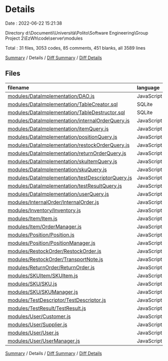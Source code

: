 # Details

Date : 2022-06-22 15:21:38

Directory d:\\Documenti\\Università\\Polito\\Software Engineering\\Group Project 2\\EzWh\\code\\server\\modules

Total : 31 files,  3053 codes, 85 comments, 451 blanks, all 3589 lines

[Summary](results.md) / Details / [Diff Summary](diff.md) / [Diff Details](diff-details.md)

## Files
| filename | language | code | comment | blank | total |
| :--- | :--- | ---: | ---: | ---: | ---: |
| [modules/DataImplementation/DAO.js](/modules/DataImplementation/DAO.js) | JavaScript | 277 | 10 | 89 | 376 |
| [modules/DataImplementation/TableCreator.sql](/modules/DataImplementation/TableCreator.sql) | SQLite | 115 | 0 | 0 | 115 |
| [modules/DataImplementation/TableDestructor.sql](/modules/DataImplementation/TableDestructor.sql) | SQLite | 15 | 0 | 0 | 15 |
| [modules/DataImplementation/internalOrderQuery.js](/modules/DataImplementation/internalOrderQuery.js) | JavaScript | 130 | 14 | 24 | 168 |
| [modules/DataImplementation/itemQuery.js](/modules/DataImplementation/itemQuery.js) | JavaScript | 116 | 0 | 14 | 130 |
| [modules/DataImplementation/positionQuery.js](/modules/DataImplementation/positionQuery.js) | JavaScript | 228 | 0 | 12 | 240 |
| [modules/DataImplementation/restockOrderQuery.js](/modules/DataImplementation/restockOrderQuery.js) | JavaScript | 215 | 2 | 37 | 254 |
| [modules/DataImplementation/returnOrderQuery.js](/modules/DataImplementation/returnOrderQuery.js) | JavaScript | 98 | 0 | 16 | 114 |
| [modules/DataImplementation/skuItemQuery.js](/modules/DataImplementation/skuItemQuery.js) | JavaScript | 126 | 0 | 8 | 134 |
| [modules/DataImplementation/skuQuery.js](/modules/DataImplementation/skuQuery.js) | JavaScript | 178 | 0 | 16 | 194 |
| [modules/DataImplementation/testDescriptorQuery.js](/modules/DataImplementation/testDescriptorQuery.js) | JavaScript | 145 | 0 | 10 | 155 |
| [modules/DataImplementation/testResultQuery.js](/modules/DataImplementation/testResultQuery.js) | JavaScript | 111 | 0 | 8 | 119 |
| [modules/DataImplementation/userQuery.js](/modules/DataImplementation/userQuery.js) | JavaScript | 183 | 0 | 14 | 197 |
| [modules/InternalOrder/InternalOrder.js](/modules/InternalOrder/InternalOrder.js) | JavaScript | 56 | 1 | 8 | 65 |
| [modules/Inventory/Inventory.js](/modules/Inventory/Inventory.js) | JavaScript | 37 | 2 | 7 | 46 |
| [modules/Item/Item.js](/modules/Item/Item.js) | JavaScript | 41 | 0 | 6 | 47 |
| [modules/Item/OrderManager.js](/modules/Item/OrderManager.js) | JavaScript | 203 | 9 | 59 | 271 |
| [modules/Position/Position.js](/modules/Position/Position.js) | JavaScript | 104 | 7 | 7 | 118 |
| [modules/Position/PositionManager.js](/modules/Position/PositionManager.js) | JavaScript | 60 | 1 | 11 | 72 |
| [modules/RestockOrder/RestockOrder.js](/modules/RestockOrder/RestockOrder.js) | JavaScript | 64 | 1 | 11 | 76 |
| [modules/RestockOrder/TransportNote.js](/modules/RestockOrder/TransportNote.js) | JavaScript | 18 | 1 | 3 | 22 |
| [modules/ReturnOrder/ReturnOrder.js](/modules/ReturnOrder/ReturnOrder.js) | JavaScript | 42 | 1 | 9 | 52 |
| [modules/SKUItem/SKUItem.js](/modules/SKUItem/SKUItem.js) | JavaScript | 46 | 5 | 7 | 58 |
| [modules/SKU/SKU.js](/modules/SKU/SKU.js) | JavaScript | 132 | 11 | 19 | 162 |
| [modules/SKU/SKUManager.js](/modules/SKU/SKUManager.js) | JavaScript | 142 | 2 | 28 | 172 |
| [modules/TestDescriptor/TestDescriptor.js](/modules/TestDescriptor/TestDescriptor.js) | JavaScript | 51 | 10 | 6 | 67 |
| [modules/TestResult/TestResult.js](/modules/TestResult/TestResult.js) | JavaScript | 45 | 3 | 3 | 51 |
| [modules/User/Customer.js](/modules/User/Customer.js) | JavaScript | 11 | 2 | 3 | 16 |
| [modules/User/Supplier.js](/modules/User/Supplier.js) | JavaScript | 10 | 2 | 4 | 16 |
| [modules/User/User.js](/modules/User/User.js) | JavaScript | 10 | 0 | 1 | 11 |
| [modules/User/UserManager.js](/modules/User/UserManager.js) | JavaScript | 44 | 1 | 11 | 56 |

[Summary](results.md) / Details / [Diff Summary](diff.md) / [Diff Details](diff-details.md)